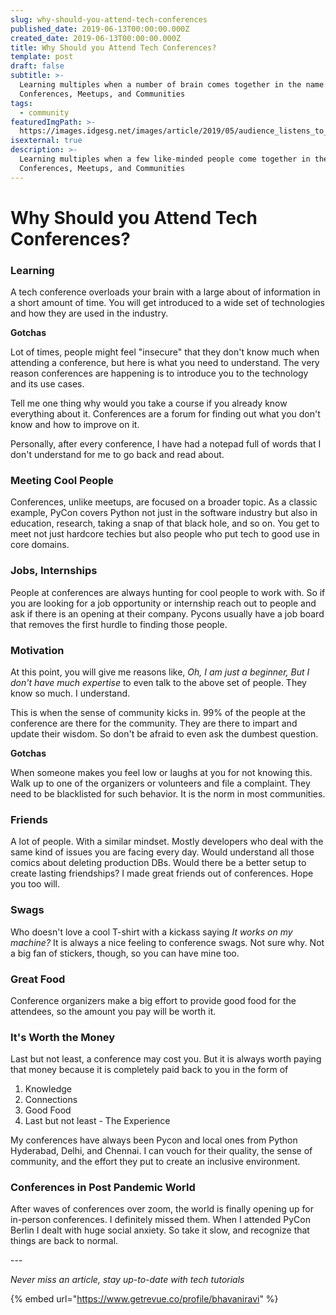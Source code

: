 ```yaml
---
slug: why-should-you-attend-tech-conferences
published_date: 2019-06-13T00:00:00.000Z
created_date: 2019-06-13T00:00:00.000Z
title: Why Should you Attend Tech Conferences?
template: post
draft: false
subtitle: >-
  Learning multiples when a number of brain comes together in the name of
  Conferences, Meetups, and Communities
tags:
  - community
featuredImgPath: >-
  https://images.idgesg.net/images/article/2019/05/audience_listens_to_speaker_lecture_at_a_conference_presentation_by_toxawww_gettyimages-974238866_2400x1600-100796682-large.jpg
isexternal: true
description: >-
  Learning multiples when a few like-minded people come together in the name of
  Conferences, Meetups, and Communities
---
```


# Why Should you Attend Tech Conferences?

### Learning

A tech conference overloads your brain with a large about of information in a short amount of time. You will get introduced to a wide set of technologies and how they are used in the industry.

**Gotchas**

Lot of times, people might feel "insecure" that they don't know much when attending a conference, but here is what you need to understand. The very reason conferences are happening is to introduce you to the technology and its use cases.

Tell me one thing why would you take a course if you already know everything about it. Conferences are a forum for finding out what you don't know and how to improve on it.

Personally, after every conference, I have had a notepad full of words that I don't understand for me to go back and read about.

### Meeting Cool People

Conferences, unlike meetups, are focused on a broader topic. As a classic example, PyCon covers Python not just in the software industry but also in education, research, taking a snap of that black hole, and so on. You get to meet not just hardcore techies but also people who put tech to good use in core domains.

### Jobs, Internships

People at conferences are always hunting for cool people to work with. So if you are looking for a job opportunity or internship reach out to people and ask if there is an opening at their company. Pycons usually have a job board that removes the first hurdle to finding those people.

### Motivation

At this point, you will give me reasons like, _Oh, I am just a beginner, But I don't have much expertise_ to even talk to the above set of people. They know so much. I understand.

This is when the sense of community kicks in. 99% of the people at the conference are there for the community. They are there to impart and update their wisdom. So don't be afraid to even ask the dumbest question.

**Gotchas**

When someone makes you feel low or laughs at you for not knowing this. Walk up to one of the organizers or volunteers and file a complaint. They need to be blacklisted for such behavior. It is the norm in most communities.

### Friends

A lot of people. With a similar mindset. Mostly developers who deal with the same kind of issues you are facing every day. Would understand all those comics about deleting production DBs. Would there be a better setup to create lasting friendships? I made great friends out of conferences. Hope you too will.

### Swags

Who doesn't love a cool T-shirt with a kickass saying _It works on my machine?_ It is always a nice feeling to conference swags. Not sure why. Not a big fan of stickers, though, so you can have mine too.

### Great Food

Conference organizers make a big effort to provide good food for the attendees, so the amount you pay will be worth it.

### It's Worth the Money

Last but not least, a conference may cost you. But it is always worth paying that money because it is completely paid back to you in the form of

1. Knowledge
2. Connections
3. Good Food
4. Last but not least - The Experience

My conferences have always been Pycon and local ones from Python Hyderabad, Delhi, and Chennai. I can vouch for their quality, the sense of community, and the effort they put to create an inclusive environment.

### Conferences in Post Pandemic World

After waves of conferences over zoom, the world is finally opening up for in-person conferences. I definitely missed them. When I attended PyCon Berlin I dealt with huge social anxiety. So take it slow, and recognize that things are back to normal.

\---

_Never miss an article, stay up-to-date with tech tutorials_

{% embed url="https://www.getrevue.co/profile/bhavaniravi" %}
